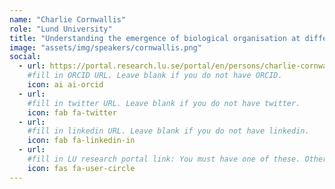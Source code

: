 ```yaml
---
name: "Charlie Cornwallis"
role: "Lund University"
title: "Understanding the emergence of biological organisation at different levels of life"
image: "assets/img/speakers/cornwallis.png"
social:
  - url: https://portal.research.lu.se/portal/en/persons/charlie-cornwallis(cf6f5c5a-55b9-4d09-8217-d04a3661513b).html
    #fill in ORCID URL. Leave blank if you do not have ORCID.
    icon: ai ai-orcid
  - url:
    #fill in twitter URL. Leave blank if you do not have twitter.
    icon: fab fa-twitter
  - url:
    #fill in linkedin URL. Leave blank if you do not have linkedin.
    icon: fab fa-linkedin-in
  - url:
    #fill in LU research portal link: You must have one of these. Otherwise, leave blank.
    icon: fas fa-user-circle
---
```

